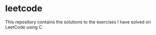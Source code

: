 # leetcode
This repository contains the solutions to the exercises I have solved on LeetCode using C.
